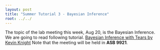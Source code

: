```yaml
---
layout: post
title: "Summer Tutorial 3 - Bayesian Inference"
root: ../../
---
```

The topic of the lab meeting this week, Aug 20, is the Bayesian Inference. We are going to read following tutorial.
<a href="http://www.isi.edu/natural-language/people/bayes-with-tears.pdf">Bayesian Inference with Tears by Kevin Knight</a>
Note that the meeting will be held in **ASB 9921**.
